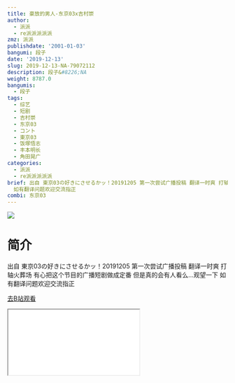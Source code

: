 ```yaml
---
title: 豪放的男人-东京03x吉村崇
author:
  - 派派
  - re派派派派派
zmz: 派派
publishdate: '2001-01-03'
bangumi: 段子
date: '2019-12-13'
slug: 2019-12-13-NA-79072112
description: 段子&#8226;NA
weight: 8787.0
bangumis:
  - 段子
tags:
  - 综艺
  - 短剧
  - 吉村崇
  - 东京03
  - コント
  - 東京03
  - 饭塚悟志
  - 丰本明长
  - 角田晃广
categories:
  - 派派
  - re派派派派派
brief: 出自 東京03の好きにさせるかッ！20191205 第一次尝试广播投稿 翻译一时爽 打轴火葬场 有心把这个节目的广播短剧做成定番 但是真的会有人看么...观望一下
  如有翻译问题欢迎交流指正
combi: 东京03
---
```

![](https://raw.githubusercontent.com/tcgriffith/owaraisite/master/static/tmpimg/62cc8f77015c63e12c6eae648b61eee8ea86636d.jpg.480.jpg)
# 简介  
出自 東京03の好きにさせるかッ！20191205
第一次尝试广播投稿 翻译一时爽 打轴火葬场
有心把这个节目的广播短剧做成定番
但是真的会有人看么...观望一下
如有翻译问题欢迎交流指正  

[去B站观看](https://www.bilibili.com/video/av79072112/)
<div class ="resp-container"><iframe class="testiframe" src="//player.bilibili.com/player.html?aid=79072112"", scrolling="no", allowfullscreen="true" > </iframe></div> 
